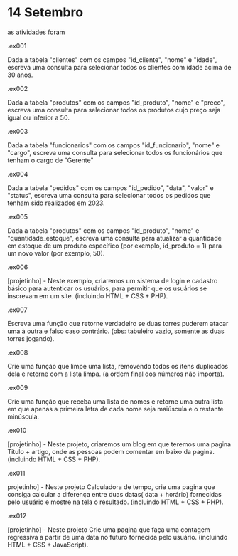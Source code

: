 # 14 Setembro
as atividades foram 

.ex001

 Dada a tabela "clientes" com os campos "id_cliente", "nome" e
"idade", escreva uma consulta para selecionar todos os clientes
com idade acima de 30 anos.

.ex002

Dada a tabela "produtos" com os campos "id_produto", "nome"
e "preco", escreva uma consulta para selecionar todos os produtos
cujo preço seja igual ou inferior a 50.

.ex003

Dada a tabela "funcionarios" com os campos "id_funcionario",
"nome" e "cargo", escreva uma consulta para selecionar todos os
funcionários que tenham o cargo de "Gerente"

.ex004

 Dada a tabela "pedidos" com os campos "id_pedido", "data",
"valor" e "status", escreva uma consulta para selecionar todos os
pedidos que tenham sido realizados em 2023.

.ex005

 Dada a tabela "produtos" com os campos "id_produto", "nome"
e "quantidade_estoque", escreva uma consulta para atualizar a
quantidade em estoque de um produto específico (por exemplo,
id_produto = 1) para um novo valor (por exemplo, 50).

.ex006

[projetinho] - Neste exemplo, criaremos um sistema de login e
cadastro básico para autenticar os usuários, para permitir que os
usuários se inscrevam em um site. (incluindo HTML + CSS + PHP).

.ex007

Escreva uma função que retorne verdadeiro se
duas torres puderem atacar uma à outra e falso caso contrário. (obs:
tabuleiro vazio, somente as duas torres jogando).

.ex008 

Crie uma função que limpe uma lista, removendo
todos os itens duplicados dela e retorne com a lista limpa. (a ordem
final dos números não importa).

.ex009

Crie uma função que receba uma
lista de nomes e retorne uma outra lista em que apenas a primeira
letra de cada nome seja maiúscula e o restante minúscula.

.ex010

[projetinho] - Neste projeto, criaremos um blog em que teremos uma
pagina Titulo + artigo, onde as pessoas podem comentar em baixo da
pagina. (incluindo HTML + CSS + PHP).

.ex011

projetinho] - Neste projeto Calculadora de tempo, crie uma pagina
que consiga calcular a diferença entre duas datas( data + horário)
fornecidas pelo usuário e mostre na tela o resultado. (incluindo HTML + CSS + PHP).

.ex012

[projetinho] - Neste projeto Crie uma pagina que faça uma contagem
regressiva a partir de uma data no futuro fornecida pelo usuário.
(incluindo HTML + CSS + JavaScript).
